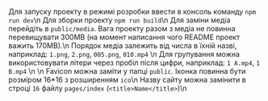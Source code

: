 Для запуску проекту в режимі розробки ввести в консоль команду ``npm run dev``\n
Для зборки проекту ``npm run build``\n
Для заміни медіа перейдіть в `public/media`. Вага проекту разом з медіа не повинна перевищувати 300MB (на момент написання чого README проект важить 170MB).\n
Порядок медіа залежить від числа в їхній назві, наприклад: `1.png`, `2.png`, `005.png`, `010.mp4` \n
Для групування можна використовувати літери через пробіл після цифри, наприклад: `1 A.mp4`, `1 B.mp4` \n
\n
Favicon можна заміти у папці `public`. Іконка повинна бути розміром 16*16 з розширенням `ico`\n
Назву сайту можна замінити в строці `16` файлу `pages/index` (`<title>Name</title>`)\n
